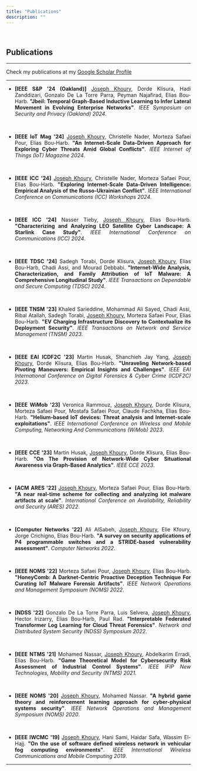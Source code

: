 ```yaml
---
title: "Publications"
description: ""
---
```


<div style='text-align: justify; text-justify: inter-word;'>

<br>

## Publications

---

Check my publications at my <a href='https://scholar.google.com/citations?hl=en&user=pupjXigAAAAJ&view_op=list_works&sortby=pubdate' target='_blank'>Google Scholar Profile</a> 

---

* **[IEEE S&P '24 (Oakland)]** <u>Joseph Khoury</u>, Dorde Klisura, Hadi Zanddizari, Gonzalo De La Torre Parra, Peyman Najafirad, Elias Bou-Harb. **"Jbeil: Temporal Graph-Based Inductive Learning to Infer Lateral Movement in Evolving Enterprise Networks"**. *IEEE Symposium on Security and Privacy (Oakland) 2024*.

<br>

* **[IEEE IoT Mag '24]** <u>Joseph Khoury</u>, Christelle Nader, Morteza Safaei Pour, Elias Bou-Harb. **"An Internet-Scale Data-Driven Approach for Exploring Cyber Threats Amid Global Conflicts"**. *IEEE Internet of Things (IoT) Magazine 2024*.

<br>

* **[IEEE ICC '24]** <u>Joseph Khoury</u>, Christelle Nader, Morteza Safaei Pour, Elias Bou-Harb. **"Exploring Internet-Scale Data-Driven Intelligence: Empirical Analysis of the Russo-Ukrainian Conflict"**. *IEEE International Conference on Communications (ICC) Workshops 2024*.

<br>

* **[IEEE ICC '24]** Nasser Tieby, <u>Joseph Khoury</u>, Elias Bou-Harb. **"Characterizing and Analyzing LEO Satellite Cyber Landscape: A Starlink Case Study"**. *IEEE International Conference on Communications (ICC) 2024*.

<br>

* **[IEEE TDSC '24]** Sadegh Torabi, Dorde Klisura, <u>Joseph Khoury</u>, Elias Bou-Harb, Chadi Assi, and Mourad Debbabi. **"Internet-Wide Analysis, Characterization, and Family Attribution of IoT Malware: A Comprehensive Longitudinal Study"**. *IEEE Transactions on Dependable and Secure Computing (TDSC) 2024*.

<br>

* **[IEEE TNSM '23]** Khaled Sarieddine, Mohammad Ali Sayed, Chadi Assi, Ribal Atallah, Sadegh Torabi, <u>Joseph Khoury</u>, Morteza Safaei Pour, Elias Bou-Harb. **"EV Charging Infrastructure Discovery to Contextualize its Deployment Security"**. *IEEE Transactions on Network and Service Management (TNSM) 2023*.

<br>

* **[IEEE EAI ICDF2C '23]** Martin Husak, Shanchieh Jay Yang, <u>Joseph Khoury</u>, Dorde Klisura, Elias Bou-Harb. **"Unraveling Network-based Pivoting Maneuvers: Empirical Insights and Challenges"**. *IEEE EAI International Conference on Digital Forensics & Cyber Crime (ICDF2C) 2023*.

<br>

* **[IEEE WiMob '23]** Veronica Rammouz, <u>Joseph Khoury</u>, Dorde Klisura, Morteza Safaei Pour, Mostafa Safaei Pour, Claude Fachkha, Elias Bou-Harb. **"Helium-based IoT devices: Threat analysis and Internet-scale exploitations"**. *IEEE International Conference on Wireless and Mobile Computing, Networking And Communications (WiMob) 2023*.

<br>

* **[IEEE CCE '23]** Martin Husak, <u>Joseph Khoury</u>, Dorde Klisura, Elias Bou-Harb. **"On The Provision of Network-Wide Cyber Situational Awareness via Graph-Based Analytics"**. *IEEE CCE 2023*.

<br>

* **[ACM ARES '22]** <u>Joseph Khoury</u>, Morteza Safaei Pour, Elias Bou-Harb. **"A near real-time scheme for collecting and analyzing iot malware artifacts at scale"**. *International Conference on Availability, Reliability and Security (ARES) 2022*.

<br>

* **[Computer Networks '22]** Ali AlSabeh, <u>Joseph Khoury</u>, Elie Kfoury, Jorge Crichigno, Elias Bou-Harb. **"A survey on security applications of P4 programmable switches and a STRIDE-based vulnerability assessment"**. *Computer Networks 2022*.

<br>

* **[IEEE NOMS '22]** Morteza Safaei Pour, <u>Joseph Khoury</u>, Elias Bou-Harb. **"HoneyComb: A Darknet-Centric Proactive Deception Technique For Curating IoT Malware Forensic Artifacts"**. *IEEE Network Operations and Management Symposium (NOMS) 2022*.

<br>

* **[NDSS '22]** Gonzalo De La Torre Parra, Luis Selvera, <u>Joseph Khoury</u>, Hector Irizarry, Elias Bou-Harb, Paul Rad. **"Interpretable Federated Transformer Log Learning for Cloud Threat Forensics"**. *Network and Distributed System Security (NDSS) Symposium 2022*.

<br>

* **[IEEE NTMS '21]** Mohamed Nassar, <u>Joseph Khoury</u>, Abdelkarim Erradi, Elias Bou-Harb. **"Game Theoretical Model for Cybersecurity Risk Assessment of Industrial Control Systems"**. *IEEE IFIP New Technologies, Mobility and Security (NTMS) 2021*.

<br>

* **[IEEE NOMS '20]** <u>Joseph Khoury</u>, Mohamed Nassar. **"A hybrid game theory and reinforcement learning approach for cyber-physical systems security"**. *IEEE Network Operations and Management Symposium (NOMS) 2020*.

<br>

* **[IEEE IWCMC '19]** <u>Joseph Khoury</u>, Hani Sami, Haidar Safa, Wassim El-Hajj. **"On the use of software defined wireless network in vehicular fog computing environments"**. *IEEE International Wireless Communications and Mobile Computing 2019*.

---

</div>